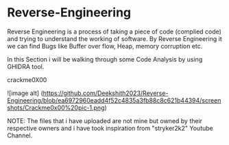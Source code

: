 # Reverse-Engineering

Reverse Engineering is a process of taking a piece of code (complied code) and trying to understand the working of software. By Reverse Engineering it we can find Bugs like Buffer over flow, Heap, memory corruption etc.

In this Section i will be walking through some Code Analysis by using GHIDRA tool.

crackme0X00

![image alt] (https://github.com/Deekshith2023/Reverse-Engineering/blob/ea6972960eadd4f52c4835a3fb88c8c621b44394/screenshots/Crackme0x00%20pic-1.png)














NOTE: The files that i have uploaded are not mine but owned by their respective owners and i have took inspiration from "stryker2k2" Youtube Channel.
